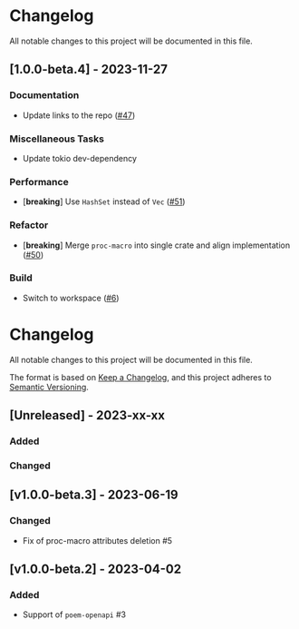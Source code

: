 # Changelog

All notable changes to this project will be documented in this file.

## [1.0.0-beta.4] - 2023-11-27

### Documentation

- Update links to the repo ([#47](https://github.com/DDtKey/actix-web-grants/pull/47))

### Miscellaneous Tasks

- Update tokio dev-dependency

### Performance

- [**breaking**] Use `HashSet` instead of `Vec` ([#51](https://github.com/DDtKey/actix-web-grants/pull/51))

### Refactor

- [**breaking**] Merge `proc-macro` into single crate and align implementation ([#50](https://github.com/DDtKey/actix-web-grants/pull/50))

### Build

- Switch to workspace ([#6](https://github.com/DDtKey/actix-web-grants/pull/6))

<!-- generated by git-cliff -->
# Changelog
All notable changes to this project will be documented in this file.

The format is based on [Keep a Changelog](https://keepachangelog.com/en/1.0.0/),
and this project adheres to [Semantic Versioning](https://semver.org/spec/v2.0.0.html).

## [Unreleased] - 2023-xx-xx
### Added

### Changed

## [v1.0.0-beta.3] - 2023-06-19
### Changed
- Fix of proc-macro attributes deletion #5

## [v1.0.0-beta.2] - 2023-04-02
### Added
- Support of `poem-openapi` #3
